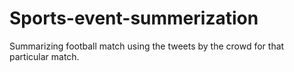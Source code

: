 Sports-event-summerization
==========================

Summarizing football match using the tweets by the crowd for that particular match.
